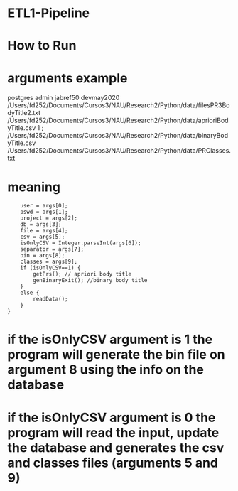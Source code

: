 # ETL1-Pipeline

# How to Run

# arguments example
postgres
admin
jabref50
devmay2020
/Users/fd252/Documents/Cursos3/NAU/Research2/Python/data/filesPR3BodyTitle2.txt
/Users/fd252/Documents/Cursos3/NAU/Research2/Python/data/aprioriBodyTitle.csv
1
;
/Users/fd252/Documents/Cursos3/NAU/Research2/Python/data/binaryBodyTitle.csv
/Users/fd252/Documents/Cursos3/NAU/Research2/Python/data/PRClasses.txt

# meaning

		user = args[0];
		pswd = args[1];
		project = args[2];
		db = args[3];
		file = args[4];
		csv = args[5];
		isOnlyCSV = Integer.parseInt(args[6]);
		separator = args[7];
		bin = args[8];
		classes = args[9];
		if (isOnlyCSV==1) {
			getPrs(); // apriori body title
			genBinaryExit(); //binary body title
		}
		else {
			readData();
		}
	}

# if the isOnlyCSV argument is 1 the program will generate the bin file on argument 8 using the info on the database
# if the isOnlyCSV argument is 0 the program will read the input, update the database and generates the csv and classes files (arguments 5 and 9)
